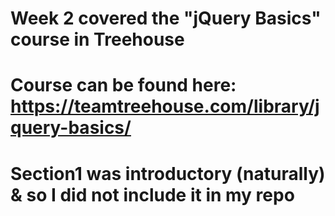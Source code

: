 # Week 2 covered the "jQuery Basics" course in Treehouse
# Course can be found here: https://teamtreehouse.com/library/jquery-basics/
# Section1 was introductory (naturally) & so I did not include it in my repo
